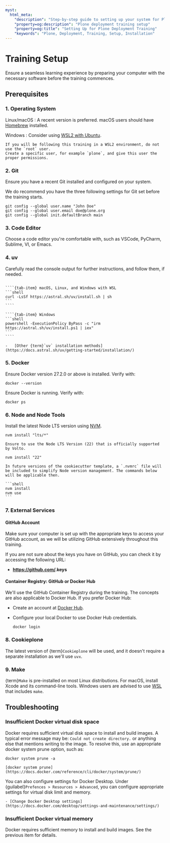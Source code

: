 ```yaml
---
myst:
  html_meta:
    "description": "Step-by-step guide to setting up your system for Plone deployment training"
    "property=og:description": "Plone deployment training setup"
    "property=og:title": "Setting Up for Plone Deployment Training"
    "keywords": "Plone, Deployment, Training, Setup, Installation"
---
```


# Training Setup

Ensure a seamless learning experience by preparing your computer with the necessary software before the training commences.

## Prerequisites

### 1. Operating System

Linux/macOS
:   A recent version is preferred. macOS users should have [Homebrew](https://brew.sh/) installed.

Windows
:   Consider using [WSL2 with Ubuntu](https://documentation.ubuntu.com/wsl/en/latest/).

```{warning}
If you will be following this training in a WSL2 environment, do not use the `root` user.
Create a specific user, for example `plone`, and give this user the proper permissions.
```

### 2. Git

Ensure you have a recent Git installed and configured on your system.

We do recommend you have the three following settings for Git set before the training starts.

```shell
git config --global user.name "John Doe"
git config --global user.email doe@plone.org
git config --global init.defaultBranch main
```

### 3. Code Editor

Choose a code editor you're comfortable with, such as VSCode, PyCharm, Sublime, VI, or Emacs.

### 4. uv
Carefully read the console output for further instructions, and follow them, if needed.

`````{tab-set}

````{tab-item} macOS, Linux, and Windows with WSL
```shell
curl -LsSf https://astral.sh/uv/install.sh | sh
```
````

````{tab-item} Windows
```shell
powershell -ExecutionPolicy ByPass -c "irm https://astral.sh/uv/install.ps1 | iex"
```
````
`````

```{seealso}
-   [Other {term}`uv` installation methods](https://docs.astral.sh/uv/getting-started/installation/)
```

### 5. Docker

Ensure Docker version 27.2.0 or above is installed. Verify with:

```shell
docker --version
```

Ensure Docker is running. Verify with:

```shell
docker ps
```

### 6. Node and Node Tools

Install the latest Node LTS version using [NVM](https://github.com/nvm-sh/nvm/blob/master/README.md).

```shell
nvm install "lts/*"
```

```{warning}
Ensure to use the Node LTS Version (22) that is officially supported by Volto.
```

```shell
nvm install "22"
```

````{todo}
In future versions of the cookiecutter template, a `.nvmrc` file will be included to simplify Node version management. The commands below will be applicable then.

```shell
nvm install
nvm use
```
````

### 7. External Services

#### GitHub Account

Make sure your computer is set up with the appropriate keys to access your GitHub account,
as we will be utilizing GitHub extensively throughout this training.

If you are not sure about the keys you have on GitHub, you can check it by accessing the following URL:

* **https://github.com/<your-github-username>.keys**

#### Container Registry: GitHub or Docker Hub

We'll use the GitHub Container Registry during the training. The concepts are also applicable to Docker Hub. If you prefer Docker Hub:

- Create an account at [Docker Hub](https://hub.docker.com/).
- Configure your local Docker to use Docker Hub credentials.

  ```shell
  docker login
  ```

### 8. Cookieplone

The latest version of {term}`Cookieplone` will be used, and it doesn't require a separate installation as we'll use `uvx`.

### 9. Make

{term}`Make` is pre-installed on most Linux distributions. For macOS, install Xcode and its command-line tools. Windows users are advised to use [WSL](https://learn.microsoft.com/en-us/windows/wsl/install) that includes `make`.

## Troubleshooting

### Insufficient Docker virtual disk space

Docker requires sufficient virtual disk space to install and build images. A typical error message may be: `Could not create directory.` or anything else that mentions writing to the image.
To resolve this, use an appropriate docker system prune option, such as:

```shell
docker system prune -a
```

```{seealso}
[docker system prune](https://docs.docker.com/reference/cli/docker/system/prune/)
```

You can also configure settings for Docker Desktop.
Under {guilabel}`Prefences > Resources > Advanced`, you can configure appropriate settings for virtual disk limit and memory.

```{seealso}
- [Change Docker Desktop settings](https://docs.docker.com/desktop/settings-and-maintenance/settings/)
```

### Insufficient Docker virtual memory

Docker requires sufficient memory to install and build images. See the previous item for details.
